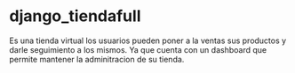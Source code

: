 # django_tiendafull
 Es una tienda virtual los usuarios pueden poner a la ventas sus productos y darle seguimiento a los mismos. Ya que cuenta con un dashboard
 que permite mantener la adminitracion de su tienda. 

